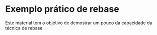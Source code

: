 # Exemplo prático de rebase

Este material tem o objetivo de demostrar um pouco da capacidade da técnica de rebase

